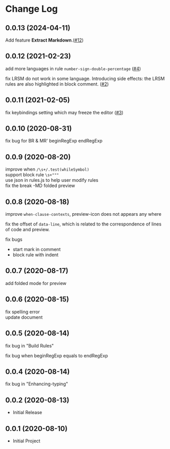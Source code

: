# Change Log

## 0.0.13 (2024-04-11)

Add feature **Extract Markdown**.([#12](https://github.com/zhaouv/vscode-markdown-everywhere/issues/12))

## 0.0.12 (2021-02-23)

add more languages in rule `number-sign-double-percentage` ([#4](https://github.com/zhaouv/vscode-markdown-everywhere/issues/4))

fix LRSM do not work in some language. Introducing side effects: the LRSM rules are also highlighted in block comment. ([#2](https://github.com/zhaouv/vscode-markdown-everywhere/issues/2#issuecomment-766083395))

## 0.0.11 (2021-02-05)

fix keybindings setting which may freeze the editor ([#3](https://github.com/zhaouv/vscode-markdown-everywhere/issues/3))

## 0.0.10 (2020-08-31)

fix bug for BR & MR' beginRegExp endRegExp

## 0.0.9 (2020-08-20)

improve when `/\s+/.test(whileSymbol)`  
support block rule `\s+"""`  
use json in rules.js to help user modify rules  
fix the break -MD folded preview  

## 0.0.8 (2020-08-18)

improve `when-clause-contexts`, preview-icon does not appears any where  

fix the offset of `data-line`, which is related to the correspondence of lines of code and preview.  

fix bugs
+ start mark in comment  
+ block rule with indent  

## 0.0.7 (2020-08-17)

add folded mode for preview

## 0.0.6 (2020-08-15)

fix spelling error  
update document  

## 0.0.5 (2020-08-14)

fix bug in "Build Rules"

fix bug when beginRegExp equals to endRegExp

## 0.0.4 (2020-08-14)

fix bug in "Enhancing-typing"

## 0.0.2 (2020-08-13)
+ Initial Release

## 0.0.1 (2020-08-10)
+ Initial Project